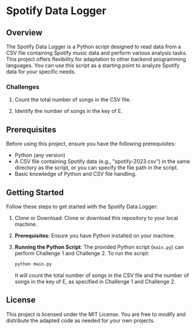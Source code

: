# Spotify Data Logger

## Overview

The Spotify Data Logger is a Python script designed to read data from a CSV file containing Spotify music data and perform various analysis tasks. This project offers flexibility for adaptation to other backend programming languages. You can use this script as a starting point to analyze Spotify data for your specific needs.

### Challenges

1. Count the total number of songs in the CSV file.

2. Identify the number of songs in the key of E.
<!--
3. Count the occurrences of values in a specified column (e.g., artist names) and determine the most common value.
   -->

## Prerequisites

Before using this project, ensure you have the following prerequisites:

- Python (any version)
- A CSV file containing Spotify data (e.g., "spotify-2023.csv") in the same directory as the script, or you can specify the file path in the script.
- Basic knowledge of Python and CSV file handling.

## Getting Started

Follow these steps to get started with the Spotify Data Logger:

1. Clone or Download: Clone or download this repository to your local machine.

2. **Prerequisites**: Ensure you have Python installed on your machine.

3. **Running the Python Script**: The provided Python script (`main.py`) can perform Challenge 1 and Challenge 2. To run the script:

   ```bash
   python main.py
   ```

   It will count the total number of songs in the CSV file and the number of songs in the key of E, as specified in Challenge 1 and Challenge 2.

## License

This project is licensed under the MIT License. You are free to modify and distribute the adapted code as needed for your own projects.
